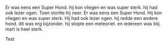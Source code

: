 Er was eens een Super Hond. hij kon vliegen en was super sterk. hij had ook lezer ogen.
Toen stortte hij neer.
Er was eens een Super Hond. 
Hij kon vliegen en was super sterk. 
Hij had ook lezer ogen. 
hij redde een andere hond. 
dit was erg bijzonder.
hij stopte een meteoriet.
en iedereen was blij.
mart is heel sterk.

Test
